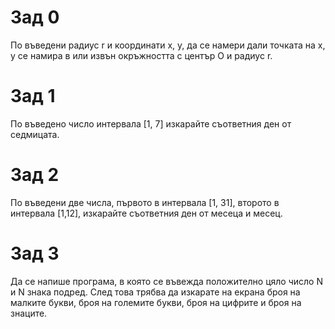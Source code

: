# Зад 0
По въведени радиус r и координати x, y, да се намери дали точката на x, y се намира в или извън окръжността с център O и радиус r.

# Зад 1
По въведено число интервала [1, 7] изкарайте съответния ден от седмицата.

# Зад 2
По въведени две числа, първото в интервала [1, 31], второто в интервала [1,12], изкарайте съответния ден от месеца и месец.

# Зад 3
Да се напише програма, в която се въвежда положително цяло число N и N знака подред. След това трябва да изкарате на екрана броя на малките букви, броя на големите букви, броя на цифрите и броя на знаците.